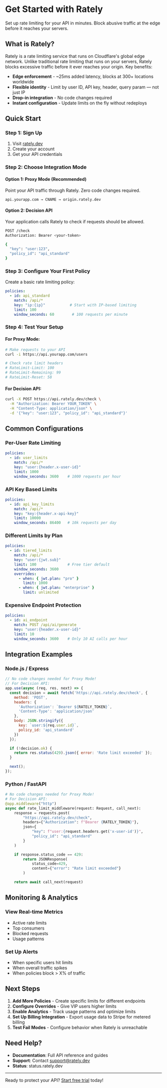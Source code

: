 # Get Started with Rately

Set up rate limiting for your API in minutes. Block abusive traffic at the edge before it reaches your servers.

## What is Rately?

Rately is a rate limiting service that runs on Cloudflare's global edge network. Unlike traditional rate limiting that runs on your servers, Rately blocks excessive traffic before it ever reaches your origin. Key benefits:

- **Edge enforcement** - ~25ms added latency, blocks at 300+ locations worldwide
- **Flexible identity** - Limit by user ID, API key, header, query param — not just IP
- **Drop-in integration** - No code changes required
- **Instant configuration** - Update limits on the fly without redeploys

## Quick Start

### Step 1: Sign Up

1. Visit [rately.dev](https://rately.dev/)
2. Create your account
3. Get your API credentials

### Step 2: Choose Integration Mode

#### Option 1: Proxy Mode (Recommended)
Point your API traffic through Rately. Zero code changes required.

```
api.yourapp.com → CNAME → origin.rately.dev
```

#### Option 2: Decision API
Your application calls Rately to check if requests should be allowed.

```bash
POST /check
Authorization: Bearer <your-token>

{
  "key": "user:123",
  "policy_id": "api_standard"
}
```

### Step 3: Configure Your First Policy

Create a basic rate limiting policy:

```yaml
policies:
  - id: api_standard
    match: /api/*
    key: "ip:{ip}"           # Start with IP-based limiting
    limit: 100
    window_seconds: 60        # 100 requests per minute
```

### Step 4: Test Your Setup

#### For Proxy Mode:
```bash
# Make requests to your API
curl -i https://api.yourapp.com/users

# Check rate limit headers
# RateLimit-Limit: 100
# RateLimit-Remaining: 99
# RateLimit-Reset: 58
```

#### For Decision API:
```bash
curl -X POST https://api.rately.dev/check \
  -H "Authorization: Bearer YOUR_TOKEN" \
  -H "Content-Type: application/json" \
  -d '{"key": "user:123", "policy_id": "api_standard"}'
```

## Common Configurations

### Per-User Rate Limiting
```yaml
policies:
  - id: user_limits
    match: /api/*
    key: "user:{header.x-user-id}"
    limit: 1000
    window_seconds: 3600    # 1000 requests per hour
```

### API Key Based Limits
```yaml
policies:
  - id: api_key_limits
    match: /api/*
    key: "key:{header.x-api-key}"
    limit: 10000
    window_seconds: 86400   # 10k requests per day
```

### Different Limits by Plan
```yaml
policies:
  - id: tiered_limits
    match: /api/*
    key: "user:{jwt.sub}"
    limit: 100              # Free tier default
    window_seconds: 3600
    overrides:
      - when: { jwt.plan: "pro" }
        limit: 1000
      - when: { jwt.plan: "enterprise" }
        limit: unlimited
```

### Expensive Endpoint Protection
```yaml
policies:
  - id: ai_endpoint
    match: POST /api/ai/generate
    key: "user:{header.x-user-id}"
    limit: 10
    window_seconds: 3600    # Only 10 AI calls per hour
```

## Integration Examples

### Node.js / Express
```javascript
// No code changes needed for Proxy Mode!
// For Decision API:
app.use(async (req, res, next) => {
  const decision = await fetch('https://api.rately.dev/check', {
    method: 'POST',
    headers: {
      'Authorization': `Bearer ${RATELY_TOKEN}`,
      'Content-Type': 'application/json'
    },
    body: JSON.stringify({
      key: `user:${req.user.id}`,
      policy_id: 'api_standard'
    })
  });

  if (!decision.ok) {
    return res.status(429).json({ error: 'Rate limit exceeded' });
  }

  next();
});
```

### Python / FastAPI
```python
# No code changes needed for Proxy Mode!
# For Decision API:
@app.middleware("http")
async def rate_limit_middleware(request: Request, call_next):
    response = requests.post(
        "https://api.rately.dev/check",
        headers={"Authorization": f"Bearer {RATELY_TOKEN}"},
        json={
            "key": f"user:{request.headers.get('x-user-id')}",
            "policy_id": "api_standard"
        }
    )

    if response.status_code == 429:
        return JSONResponse(
            status_code=429,
            content={"error": "Rate limit exceeded"}
        )

    return await call_next(request)
```

## Monitoring & Analytics

### View Real-time Metrics
- Active rate limits
- Top consumers
- Blocked requests
- Usage patterns

### Set Up Alerts
- When specific users hit limits
- When overall traffic spikes
- When policies block > X% of traffic

## Next Steps

1. **Add More Policies** - Create specific limits for different endpoints
2. **Configure Overrides** - Give VIP users higher limits
3. **Enable Analytics** - Track usage patterns and optimize limits
4. **Set Up Billing Integration** - Export usage data to Stripe for metered billing
5. **Test Fail Modes** - Configure behavior when Rately is unreachable

## Need Help?

- **Documentation**: Full API reference and guides
- **Support**: Contact support@rately.dev
- **Status**: status.rately.dev

---

Ready to protect your API? [Start free trial](https://rately.dev/) today!
